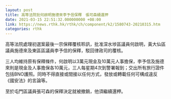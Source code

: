 ```yaml
---
layout: post
title: 高等法院批何啟明施德來李予信保釋　張可森續還押
date: 2021-03-15 22:51:32.000000000 +08:00
link: https://news.rthk.hk/rthk/ch/component/k2/1580743-20210315.htm
categories: rthk
---
```


高等法院處理初選案最後一宗保釋覆核聆訊，批准深水埗區議員何啟明，黃大仙區議員施德來及東區區議員李予信的保釋，駁回律政司的覆核。 

三人均維持原有保釋條件，何啟明以3萬元現金及10萬元人事擔保，李予信及施德來則是現金及人事擔保各10萬元，三人每星期4次到警署報到；交出所有旅行證件包括BNO護照。同時不得直接或間接以任何方式，發放或轉載任何可構成違反《國安法》的言論等。 

至於屯門區議員張可森的保釋決定就被撤銷，他須繼續還柙。
